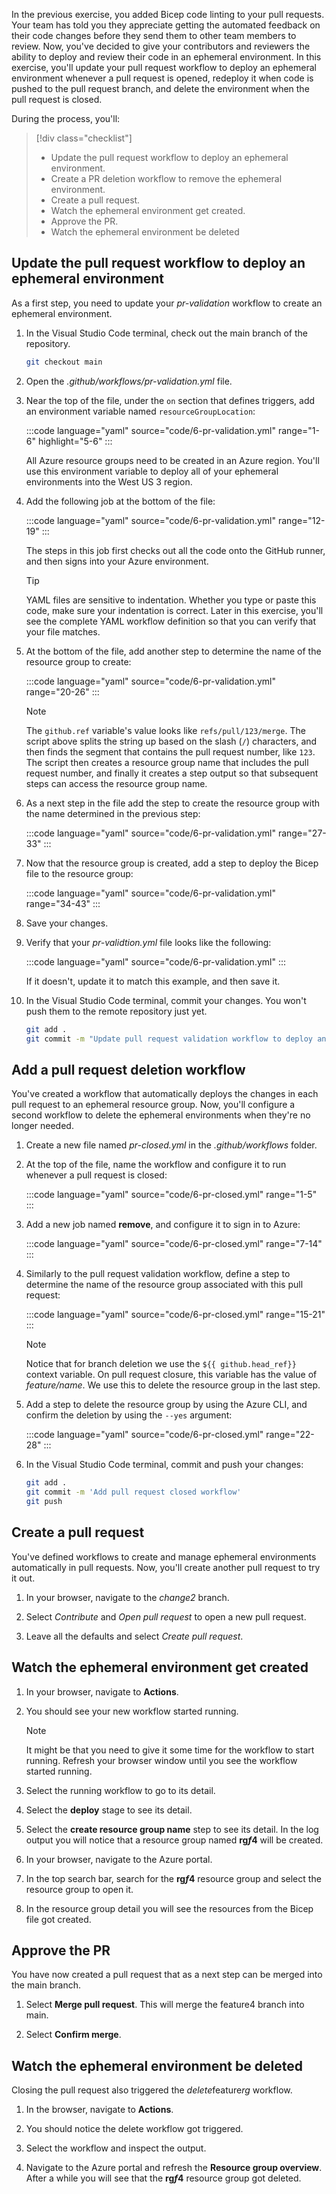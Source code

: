 In the previous exercise, you added Bicep code linting to your pull requests. Your team has told you they appreciate getting the automated feedback on their code changes before they send them to other team members to review. Now, you've decided to give your contributors and reviewers the ability to deploy and review their code in an ephemeral environment. In this exercise, you'll update your pull request workflow to deploy an ephemeral environment whenever a pull request is opened, redeploy it when code is pushed to the pull request branch, and delete the environment when the pull request is closed.

During the process, you'll:

> [!div class="checklist"]
> * Update the pull request workflow to deploy an ephemeral environment.
> * Create a PR deletion workflow to remove the ephemeral environment.
> * Create a pull request.
> * Watch the ephemeral environment get created.
> * Approve the PR.
> * Watch the ephemeral environment be deleted

<!-- TODO do we need to add an extra status check? -->

## Update the pull request workflow to deploy an ephemeral environment

As a first step, you need to update your *pr-validation* workflow to create an ephemeral environment.

1. In the Visual Studio Code terminal, check out the main branch of the repository.

   ```bash
   git checkout main
   ```

1. Open the *.github/workflows/pr-validation.yml* file.

1. Near the top of the file, under the `on` section that defines triggers, add an environment variable named `resourceGroupLocation`:

   :::code language="yaml" source="code/6-pr-validation.yml" range="1-6" highlight="5-6" :::

   All Azure resource groups need to be created in an Azure region. You'll use this environment variable to deploy all of your ephemeral environments into the West US 3 region.

1. Add the following job at the bottom of the file:

   :::code language="yaml" source="code/6-pr-validation.yml" range="12-19" :::

   The steps in this job first checks out all the code onto the GitHub runner, and then signs into your Azure environment.

   > [!TIP]
   > YAML files are sensitive to indentation. Whether you type or paste this code, make sure your indentation is correct. Later in this exercise, you'll see the complete YAML workflow definition so that you can verify that your file matches.

1. At the bottom of the file, add another step to determine the name of the resource group to create:

   :::code language="yaml" source="code/6-pr-validation.yml" range="20-26" :::

   <!-- TODO
    pull_number=$(jq --raw-output .pull_request.number "$GITHUB_EVENT_PATH")
   -->

   > [!NOTE]
   > The `github.ref` variable's value looks like `refs/pull/123/merge`. The script above splits the string up based on the slash (`/`) characters, and then finds the segment that contains the pull request number, like `123`. The script then creates a resource group name that includes the pull request number, and finally it creates a step output so that subsequent steps can access the resource group name.

1. As a next step in the file add the step to create the resource group with the name determined in the previous step:

   :::code language="yaml" source="code/6-pr-validation.yml" range="27-33" :::

1. Now that the resource group is created, add a step to deploy the Bicep file to the resource group:

   :::code language="yaml" source="code/6-pr-validation.yml" range="34-43" :::

1. Save your changes.

1. Verify that your *pr-validtion.yml* file looks like the following:
   
   :::code language="yaml" source="code/6-pr-validation.yml" :::

   If it doesn't, update it to match this example, and then save it.

1. In the Visual Studio Code terminal, commit your changes. You won't push them to the remote repository just yet.

   ```bash
   git add .
   git commit -m "Update pull request validation workflow to deploy an ephemeral environment"
   ```

## Add a pull request deletion workflow

You've created a workflow that automatically deploys the changes in each pull request to an ephemeral resource group. Now, you'll configure a second workflow to delete the ephemeral environments when they're no longer needed.

1. Create a new file named *pr-closed.yml* in the *.github/workflows* folder.

1. At the top of the file, name the workflow and configure it to run whenever a pull request is closed:

   :::code language="yaml" source="code/6-pr-closed.yml" range="1-5" :::

1. Add a new job named **remove**, and configure it to sign in to Azure:

   :::code language="yaml" source="code/6-pr-closed.yml" range="7-14" :::

1. Similarly to the pull request validation workflow, define a step to determine the name of the resource group associated with this pull request:

   :::code language="yaml" source="code/6-pr-closed.yml" range="15-21" :::

   > [!NOTE]
   > Notice that for branch deletion we use the `${{ github.head_ref}}` context variable. On pull request closure, this variable has the value of *feature/name*. We use this to delete the resource group in the last step. 
   <!-- TODO can we use PR ID from above? -->

1. Add a step to delete the resource group by using the Azure CLI, and confirm the deletion by using the `--yes` argument:

   :::code language="yaml" source="code/6-pr-closed.yml" range="22-28" :::

1. In the Visual Studio Code terminal, commit and push your changes:

   ```bash
   git add .
   git commit -m 'Add pull request closed workflow'
   git push
   ```

<!-- TODO here down -->

## Create a pull request

You've defined workflows to create and manage ephemeral environments automatically in pull requests. Now, you'll create another pull request to try it out.

1. In your browser, navigate to the *change2* branch.

1. Select *Contribute* and *Open pull request* to open a new pull request.

1. Leave all the defaults and select *Create pull request*.

## Watch the ephemeral environment get created

1. In your browser, navigate to **Actions**.

1. You should see your new workflow started running.

   > [!NOTE]
   > It might be that you need to give it some time for the workflow to start running. Refresh your browser window until you see the workflow started running.

1. Select the running workflow to go to its detail.

1. Select the **deploy** stage to see its detail.

1. Select the **create resource group name** step to see its detail. In the log output you will notice that a resource group named **rg*f*4** will be created.

1. In your browser, navigate to the Azure portal.

1. In the top search bar, search for the **rg*f*4** resource group and select the resource group to open it.

1. In the resource group detail you will see the resources from the Bicep file got created.

## Approve the PR

You have now created a pull request that as a next step can be merged into the main branch.

1. Select **Merge pull request**. This will merge the feature4 branch into main.

1. Select **Confirm merge**.

## Watch the ephemeral environment be deleted

Closing the pull request also triggered the *delete*feature*rg* workflow.

1. In the browser, navigate to **Actions**.

1. You should notice the delete workflow got triggered.

1. Select the workflow and inspect the output.

1. Navigate to the Azure portal and refresh the **Resource group overview**. After a while you will see that the **rg*f*4** resource group got deleted.

